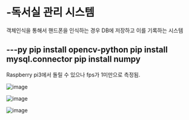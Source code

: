 # -독서실 관리 시스템  

객체인식을 통해서 핸드폰을 인식하는 경우 DB에 저장하고 이를 기록하는 시스템


---py
pip install opencv-python
pip install mysql.connector
pip install numpy
---

Raspberry pi3에서 돌릴 수 있으나 fps가 1미만으로 측정됨.

![image](https://github.com/JSHTIRED/-/assets/143377935/59012e24-916c-42ce-8f2f-b4515a0decea)

![image](https://github.com/JSHTIRED/-/assets/143377935/69a084a0-ced0-4e99-9bc6-08ea4e91b192)



![image](https://github.com/JSHTIRED/-/assets/143377935/82fafbb0-9b53-43c9-b7fd-ad66fd613c1c)
